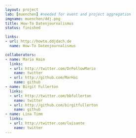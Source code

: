 ```yaml
---
layout: project
lab: [muenchen] #needed for event and project aggregation
imgname: muenchen/ddj.png
title: How-To Datenjournalismus
status: finished

links:
- url: http://howto.ddjdach.de
  name: How-To Datenjournalismus

collaborators:
- name: Mario Haim
  links:
  - url: http://twitter.com/DrFollowMario
    name: twitter
  - url: http://github.com/MarHai
    name: github
- name: Birgit Fullerton
  links:
  - url: http://twitter.com/bbfullerton
    name: twitter
  - url: http://github.com/birgitfullerton
    name: github
- name: Lina Timm
  links:
  - url: http://twitter.com/luisante
    name: twitter
---
```

